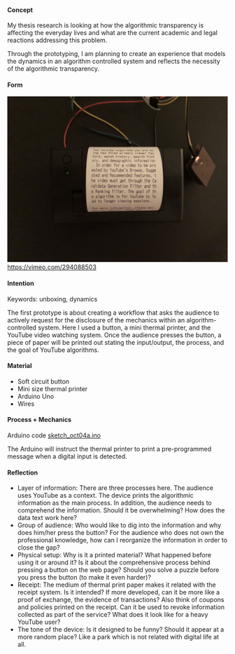 #### Concept
My thesis research is looking at how the algorithmic transparency is affecting the everyday lives and what are the current academic and legal reactions addressing this problem. 

Through the prototyping, I am planning to create an experience that models the dynamics in an algorithm controlled system and reflects the necessity of the algorithmic transparency.

#### Form
![alt text](Assets/IMG_9042.JPG "Receipt")
https://vimeo.com/294088503

#### Intention
Keywords: unboxing, dynamics

The first prototype is about creating a workflow that asks the audience to actively request for the disclosure of the mechanics within an algorithm-controlled system. Here I used a button, a mini thermal printer, and the YouTube video watching system. Once the audience presses the button, a piece of paper will be printed out stating the input/output, the process, and the goal of YouTube algorithms.

#### Material
- Soft circuit button
- Mini size thermal printer
- Arduino Uno
- Wires

#### Process + Mechanics
Arduino code [sketch_oct04a.ino](Code/sketch_oct04a.ino)

The Arduino will instruct the thermal printer to print a pre-programmed message when a digital input is detected.

#### Reflection
* Layer of information: There are three processes here. The audience uses YouTube as a context. The device prints the algorithmic information as the main process. In addition, the audience needs to comprehend the information. Should it be overwhelming? How does the data text work here? 
* Group of audience: Who would like to dig into the information and why does him/her press the button? For the audience who does not own the professional knowledge, how can I reorganize the information in order to close the gap?
* Physical setup: Why is it a printed material? What happened before using it or around it? Is it about the comprehensive process behind pressing a button on the web page? Should you solve a puzzle before you press the button (to make it even harder)?
* Receipt: The medium of thermal print paper makes it related with the receipt system. Is it intended? If more developed, can it be more like a proof of exchange, the evidence of transactions? Also think of coupons and policies printed on the receipt. Can it be used to revoke information collected as part of the service? What does it look like for a heavy YouTube user?
* The tone of the device: Is it designed to be funny? Should it appear at a more random place? Like a park which is not related with digital life at all.